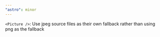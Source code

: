 ```yaml
---
"astro": minor
---
```


`<Picture />`: Use jpeg source files as their own fallback rather than using png as the fallback 
